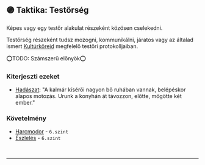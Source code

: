 ## 🟣 Taktika: Testőrség

Képes vagy egy testőr alakulat részeként közösen cselekedni.

Testőrség részeként tudsz mozogni, kommunikálni, járatos vagy az általad ismert [Kultúrköreid](../fortelyok.kiemelt/kulturkor.md) megfelelő testőri protokolljaiban.  

⭕TODO: Számszerű előnyök⭕

### Kiterjeszti ezeket

- [Hadászat](../kepzettsegek.primer.altalanos/hadaszat.md): "A kalmár kísérői nagyon bő ruhában vannak, belépéskor alapos motozás. Urunk a konyhán át távozzon, előtte, mögötte két ember."

### Követelmény

- [Harcmodor](../kepzettsegek.primer.harci/harcmodor.md) - `6.szint`
- [Észlelés](../kepzettsegek.primer.altalanos/eszleles.md) - `6.szint`

<br />

---
